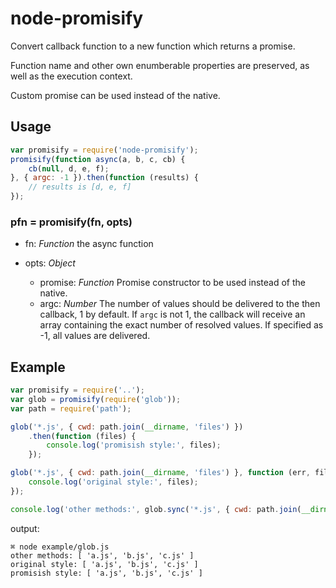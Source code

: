# node-promisify
Convert callback function to a new function which returns a promise.

Function name and other own enumberable properties are preserved, as well as the execution context.

Custom promise can be used instead of the native.


## Usage

```javascript
var promisify = require('node-promisify');
promisify(function async(a, b, c, cb) {
    cb(null, d, e, f);
}, { argc: -1 }).then(function (results) {
    // results is [d, e, f]
});

```

### pfn = promisify(fn, opts)

* fn: *Function* the async function
* opts: *Object*

    * promise: *Function* Promise constructor to be used instead of the native.
    * argc: *Number* The number of values should be delivered to the then callback, 1 by default. If `argc` is not 1, the callback will receive an array containing the exact number of resolved values. If specified as -1, all values are delivered.

## Example

```javascript
var promisify = require('..');
var glob = promisify(require('glob'));
var path = require('path');

glob('*.js', { cwd: path.join(__dirname, 'files') })
    .then(function (files) {
        console.log('promisish style:', files);
    });

glob('*.js', { cwd: path.join(__dirname, 'files') }, function (err, files) {
    console.log('original style:', files);
});

console.log('other methods:', glob.sync('*.js', { cwd: path.join(__dirname, 'files') }));
```

output:

```
⌘ node example/glob.js
other methods: [ 'a.js', 'b.js', 'c.js' ]
original style: [ 'a.js', 'b.js', 'c.js' ]
promisish style: [ 'a.js', 'b.js', 'c.js' ]
```
